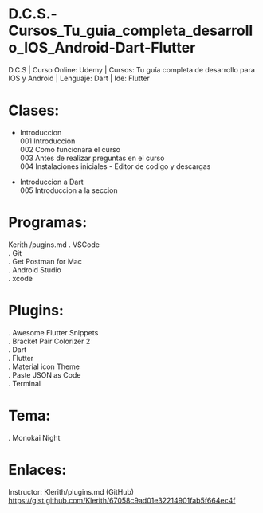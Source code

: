 # D.C.S.-Cursos_Tu_guia_completa_desarrollo_IOS_Android-Dart-Flutter
D.C.S | Curso Online: Udemy | Cursos: Tu guía completa de desarrollo para IOS y Android | Lenguaje: Dart  | Ide: Flutter

# Clases:
- Introduccion <br>
001 Introduccion <br>
002 Como funcionara el curso <br>
003 Antes de realizar preguntas en el curso <br>
004 Instalaciones iniciales - Editor de codigo y descargas <br>

- Introduccion a Dart <br>
005 Introduccion a la seccion <br>

# Programas:

Kerith /pugins.md
. VSCode <br>
. Git <br>
. Get Postman for Mac <br>
. Android Studio <br>
. xcode <br>

# Plugins:

. Awesome Flutter Snippets <br>
. Bracket Pair Colorizer 2 <br>
. Dart <br>
. Flutter <br>
. Material icon Theme <br>
. Paste JSON as Code <br>
. Terminal <br>

# Tema: 

. Monokai Night <br>

# Enlaces:
Instructor: Klerith/plugins.md (GitHub) <br>
https://gist.github.com/Klerith/67058c9ad01e32214901fab5f664ec4f